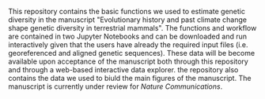 This repository contains the basic functions we used to estimate genetic diversity in the manuscript "Evolutionary history and past climate change shape genetic diversity in terrestrial mammals". The functions and workflow are contained in two Jupyter Notebooks and can be downloaded and run interactively given that the users have already the required input files (i.e. georeferenced and aligned genetic sequences). These data will be become available upon acceptance of the manuscript both through this repository and through a web-based interactive data explorer. the repository also contains the data we used to biuld the main figures of the manuscript. The manuscript is currently under review for <em>Nature Communications</em>. 
